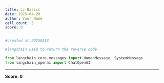 ```yaml
---
title: Lc-Basics
date: 2025-04-29
author: Your Name
cell_count: 3
score: 0
---
```


```python
#created at 20250218
```


```python
#langchain used to return the reverse code
```


```python
from langchain_core.messages import HumanMessage, SystemMessage
from langchain_openai import ChatOpenAI
```


---
**Score: 0**